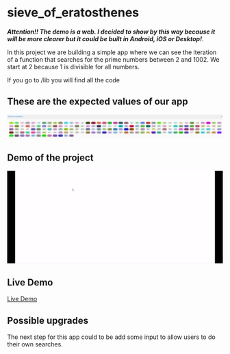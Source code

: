 # sieve_of_eratosthenes

***Attention!! The demo is a web. I decided to show by this way because it will be more clearer but it could be built in Android, iOS or Desktop!***.

In this project we are building a simple app where we can see the iteration of a function that searches for the prime numbers between 2 and 1002. We start at 2 because 1 is divisible for all numbers. 

If you go to /lib you will find all the code

## These are the expected values of our app  
![Sieve of Eratosthenes expected result view](https://github.com/IonelRST/sieve/blob/main/example/result.png)

## Demo of the project  
![Sieve of Eratosthenes demo](https://github.com/IonelRST/sieve/blob/main/example/sieve-of-eratosthenes.gif)

## Live Demo
[Live Demo](https://ionelrst.github.io/#/)  

## Possible upgrades  
The next step for this app could to be add some input to allow users to do their own searches.
